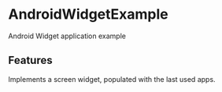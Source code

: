 # AndroidWidgetExample
Android Widget application example

## Features

Implements a screen widget, populated with the last used apps.


